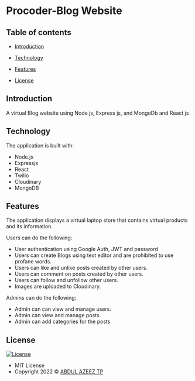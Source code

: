 # Procoder-Blog Website

## Table of contents

- [Introduction](#introduction)

- [Technology](#technology)
- [Features](#features)
- [License](#license)

## Introduction

A virtual Blog website using Node js, Express js, and MongoDb and React js



## Technology

The application is built with:

- Node.js 
- Expressjs
- React
- Twilio
- Cloudinary
- MongoDB


## Features

The application displays a virtual laptop store that contains virtual products and its information.

Users can do the following:

- User authentication using Google Auth, JWT  and password
- Users can create Blogs using text editor and are prohibited to use profane words.
- Users can like and unlike posts created by other users.
- Users  can comment on posts created by other users.
- Users can follow and unfollow other users.
- Images are uploaded to Cloudinary.


Admins can do the following:

- Admin can can view and manage users.
- Admin can view and manage posts.
- Admin can add categories for the posts


## License

[![License](https://img.shields.io/:License-MIT-blue.svg?style=flat-square)](http://badges.mit-license.org)

- MIT License
- Copyright 2022 © [ABDUL AZEEZ TP](https://github.com/AbdulAzeez002)
